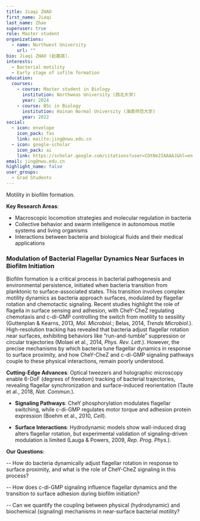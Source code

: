```yaml
---
title: Jiaqi ZHAO
first_name: Jiaqi
last_name: Zhao
superuser: true
role: Master student
organizations:
  - name: Northwest University
    url: ""
bio: Jiaqi ZHAO (赵嘉祺).
interests:
  - Bacterial motility
  - Early stage of iofilm formation
education:
  courses:
    - course: Master student in Biology
      institution: Northweas University (西北大学)
      year: 2024
    - course: BSc in Biology
      institution: Hainan Normal University (海南师范大学)
      year: 2022
social:
  - icon: envelope
    icon_pack: fas
    link: mailto:jing@nwu.edu.cn
  - icon: google-scholar
    icon_pack: ai
    link: https://scholar.google.com/citations?user=CDtNe2IAAAAJ&hl=en
email: jing@nwu.edu.cn
highlight_name: false
user_groups:
  - Grad Students
---
```

Motility in biofilm formation.

**Key Research Areas**:  
- Macroscopic locomotion strategies and molecular regulation in bacteria  
- Collective behavior and swarm intelligence in autonomous motile systems and living organisms  
- Interactions between bacteria and biological fluids and their medical applications  

### Modulation of Bacterial Flagellar Dynamics Near Surfaces in Biofilm Initiation


Biofilm formation is a critical process in bacterial pathogenesis and environmental persistence, initiated when bacteria transition from planktonic to surface-associated states. This transition involves complex motility dynamics as bacteria approach surfaces, modulated by flagellar rotation and chemotactic signaling. Recent studies highlight the role of flagella in surface sensing and adhesion, with CheY-CheZ regulating chemotaxis and c-di-GMP controlling the switch from motility to sessility (Guttenplan & Kearns, 2013, _Mol. Microbiol._; Belas, 2014, _Trends Microbiol._). High-resolution tracking has revealed that bacteria adjust flagellar rotation near surfaces, exhibiting behaviors like “run-and-tumble” suppression or circular trajectories (Molaei et al., 2014, _Phys. Rev. Lett._). However, the precise mechanisms by which bacteria tune flagellar dynamics in response to surface proximity, and how CheY-CheZ and c-di-GMP signaling pathways couple to these physical interactions, remain poorly understood.

**Cutting-Edge Advances**:
Optical tweezers and holographic microscopy enable 6-DoF (degrees of freedom) tracking of bacterial trajectories, revealing flagellar synchronization and surface-induced reorientation (Taute et al., 2018, _Nat. Commun._).
    
- **Signaling Pathways**: CheY phosphorylation modulates flagellar switching, while c-di-GMP regulates motor torque and adhesion protein expression (Boehm et al., 2010, _Cell_).
    
- **Surface Interactions**: Hydrodynamic models show wall-induced drag alters flagellar rotation, but experimental validation of signaling-driven modulation is limited (Lauga & Powers, 2009, _Rep. Prog. Phys._).
    

**Our Questions**:

-- How do bacteria dynamically adjust flagellar rotation in response to surface proximity, and what is the role of CheY-CheZ signaling in this process?
    
-- How does c-di-GMP signaling influence flagellar dynamics and the transition to surface adhesion during biofilm initiation?
    
-- Can we quantify the coupling between physical (hydrodynamic) and biochemical (signaling) mechanisms in near-surface bacterial motility?
    